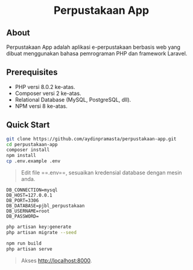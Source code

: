 <h1 align="center">Perpustakaan App</h1>

## About

Perpustakaan App adalah aplikasi e-perpustakaan berbasis web yang dibuat menggunakan bahasa pemrograman PHP dan framework Laravel.

## Prerequisites

-   PHP versi 8.0.2 ke-atas.
-   Composer versi 2 ke-atas.
-   Relational Database (MySQL, PostgreSQL, dll).
-   NPM versi 8 ke-atas.

## Quick Start

```bash
git clone https://github.com/aydinpramasta/perpustakaan-app.git
cd perpustakaan-app
composer install
npm install
cp .env.example .env
```

> Edit file ==.env==, sesuaikan kredensial database dengan mesin anda.

```
DB_CONNECTION=mysql
DB_HOST=127.0.0.1
DB_PORT=3306
DB_DATABASE=pjbl_perpustakaan
DB_USERNAME=root
DB_PASSWORD=
```

```bash
php artisan key:generate
php artisan migrate --seed

npm run build
php artisan serve
```

> Akses [http://localhost:8000](http://localhost:8000).

